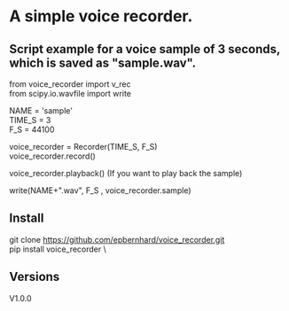 # A simple voice recorder.

## Script example for a voice sample of 3 seconds, which is saved as "sample.wav".

from voice_recorder import v_rec\
from scipy.io.wavfile import write

NAME = 'sample'\
TIME_S = 3\
F_S = 44100

voice_recorder = Recorder(TIME_S, F_S)\
voice_recorder.record()

voice_recorder.playback()  (If you want to play back the sample)

write(NAME+".wav", F_S , voice_recorder.sample)

## Install
git clone https://github.com/epbernhard/voice_recorder.git \
pip install voice_recorder \

## Versions
V1.0.0